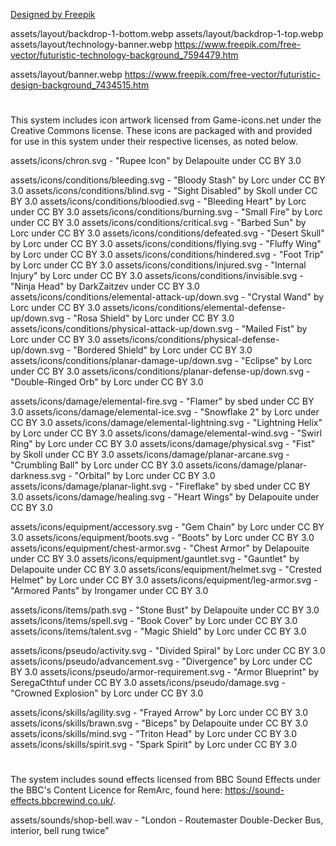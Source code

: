 <a href="http://www.freepik.com">Designed by Freepik</a>

assets/layout/backdrop-1-bottom.webp
assets/layout/backdrop-1-top.webp
assets/layout/technology-banner.webp
https://www.freepik.com/free-vector/futuristic-technology-background_7594479.htm

assets/layout/banner.webp
https://www.freepik.com/free-vector/futuristic-design-background_7434515.htm

#

This system includes icon artwork licensed from Game-icons.net under the Creative Commons license. These icons are packaged with and provided for use in this system under their respective licenses, as noted below.

assets/icons/chron.svg - "Rupee Icon" by Delapouite under CC BY 3.0

assets/icons/conditions/bleeding.svg - "Bloody Stash" by Lorc under CC BY 3.0
assets/icons/conditions/blind.svg - "Sight Disabled" by Skoll under CC BY 3.0
assets/icons/conditions/bloodied.svg - "Bleeding Heart" by Lorc under CC BY 3.0
assets/icons/conditions/burning.svg - "Small Fire" by Lorc under CC BY 3.0
assets/icons/conditions/critical.svg - "Barbed Sun" by Lorc under CC BY 3.0
assets/icons/conditions/defeated.svg - "Desert Skull" by Lorc under CC BY 3.0
assets/icons/conditions/flying.svg - "Fluffy Wing" by Lorc under CC BY 3.0
assets/icons/conditions/hindered.svg - "Foot Trip" by Lorc under CC BY 3.0
assets/icons/conditions/injured.svg - "Internal Injury" by Lorc under CC BY 3.0
assets/icons/conditions/invisible.svg - "Ninja Head" by DarkZaitzev under CC BY 3.0
assets/icons/conditions/elemental-attack-up/down.svg - "Crystal Wand" by Lorc under CC BY 3.0
assets/icons/conditions/elemental-defense-up/down.svg - "Rosa Shield" by Lorc under CC BY 3.0
assets/icons/conditions/physical-attack-up/down.svg - "Mailed Fist" by Lorc under CC BY 3.0
assets/icons/conditions/physical-defense-up/down.svg - "Bordered Shield" by Lorc under CC BY 3.0
assets/icons/conditions/planar-damage-up/down.svg - "Eclipse" by Lorc under CC BY 3.0
assets/icons/conditions/planar-defense-up/down.svg - "Double-Ringed Orb" by Lorc under CC BY 3.0

assets/icons/damage/elemental-fire.svg - "Flamer" by sbed under CC BY 3.0
assets/icons/damage/elemental-ice.svg - "Snowflake 2" by Lorc under CC BY 3.0
assets/icons/damage/elemental-lightning.svg - "Lightning Helix" by Lorc under CC BY 3.0
assets/icons/damage/elemental-wind.svg - "Swirl Ring" by Lorc under CC BY 3.0
assets/icons/damage/physical.svg - "Fist" by Skoll under CC BY 3.0
assets/icons/damage/planar-arcane.svg - "Crumbling Ball" by Lorc under CC BY 3.0
assets/icons/damage/planar-darkness.svg - "Orbital" by Lorc under CC BY 3.0
assets/icons/damage/planar-light.svg - "Fireflake" by sbed under CC BY 3.0
assets/icons/damage/healing.svg - "Heart Wings" by Delapouite under CC BY 3.0

assets/icons/equipment/accessory.svg - "Gem Chain" by Lorc under CC BY 3.0
assets/icons/equipment/boots.svg - "Boots" by Lorc under CC BY 3.0
assets/icons/equipment/chest-armor.svg - "Chest Armor" by Delapouite under CC BY 3.0
assets/icons/equipment/gauntlet.svg - "Gauntlet" by Delapouite under CC BY 3.0
assets/icons/equipment/helmet.svg - "Crested Helmet" by Lorc under CC BY 3.0
assets/icons/equipment/leg-armor.svg - "Armored Pants" by Irongamer under CC BY 3.0

assets/icons/items/path.svg - "Stone Bust" by Delapouite under CC BY 3.0
assets/icons/items/spell.svg - "Book Cover" by Lorc under CC BY 3.0
assets/icons/items/talent.svg - "Magic Shield" by Lorc under CC BY 3.0

assets/icons/pseudo/activity.svg - "Divided Spiral" by Lorc under CC BY 3.0
assets/icons/pseudo/advancement.svg - "Divergence" by Lorc under CC BY 3.0
assets/icons/pseudo/armor-requirement.svg - "Armor Blueprint" by SeregaCthtuf under CC BY 3.0
assets/icons/pseudo/damage.svg - "Crowned Explosion" by Lorc under CC BY 3.0

assets/icons/skills/agility.svg - "Frayed Arrow" by Lorc under CC BY 3.0
assets/icons/skills/brawn.svg - "Biceps" by Delapouite under CC BY 3.0
assets/icons/skills/mind.svg - "Triton Head" by Lorc under CC BY 3.0
assets/icons/skills/spirit.svg - "Spark Spirit" by Lorc under CC BY 3.0

#

The system includes sound effects licensed from BBC Sound Effects under the BBC's Content Licence for RemArc, found here: https://sound-effects.bbcrewind.co.uk/.

assets/sounds/shop-bell.wav - "London - Routemaster Double-Decker Bus, interior, bell rung twice"
